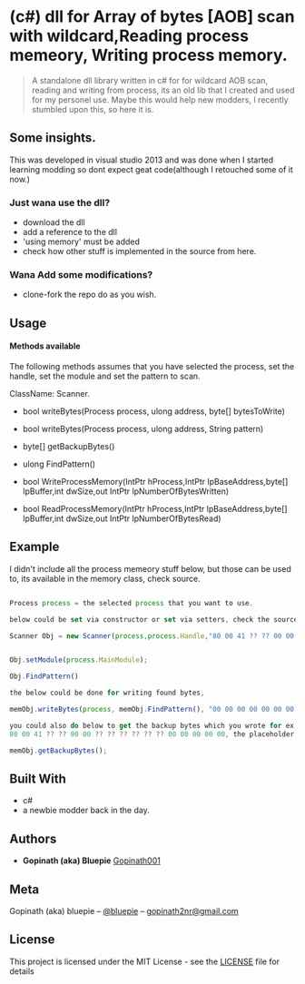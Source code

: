 # (c#) dll for Array of bytes [AOB] scan with wildcard,Reading process memeory, Writing process memory. 

>A standalone dll library written in c# for for wildcard AOB scan, reading and writing from process, its an old lib that I created and used for my personel use. Maybe this would help new modders, I recently stumbled upon this, so here it is.

## Some insights.

This was developed in visual studio 2013 and was done when I started learning modding so dont expect geat code(although I retouched some of it now.)

### Just wana use the dll?

* download the dll
* add a reference to the dll
* 'using memory' must be added
* check how other stuff is implemented in the source from here.

### Wana Add some modifications?

* clone-fork the repo do as you wish.

## Usage

#### Methods available

The following methods assumes that you have selected the process, set the handle, set the module 
and set the pattern to scan.

ClassName: Scanner.

* bool writeBytes(Process process, ulong address, byte[] bytesToWrite)

* bool writeBytes(Process process, ulong address, String pattern)

* byte[] getBackupBytes()

* ulong FindPattern()

* bool WriteProcessMemory(IntPtr hProcess,IntPtr lpBaseAddress,byte[] lpBuffer,int dwSize,out IntPtr lpNumberOfBytesWritten)

* bool ReadProcessMemory(IntPtr hProcess,IntPtr lpBaseAddress,byte[] lpBuffer,int dwSize,out IntPtr lpNumberOfBytesRead)

## Example

I didn't include all the process memeory stuff below, but those can be used to, its available in the memory class, check source.

```js

Process process = the selected process that you want to use.

below could be set via constructor or set via setters, check the source.

Scanner Obj = new Scanner(process,process.Handle,"80 00 41 ?? ?? 00 00 ?? ?? ?? ?? ?? ?? 00 00 00 00 00");


Obj.setModule(process.MainModule);

Obj.FindPattern()

the below could be done for writing found bytes,

memObj.writeBytes(process, memObj.FindPattern(), "00 00 00 00 00 00 00 00 00 00 00 00 00 00 00 00 00 00");

you could also do below to get the backup bytes which you wrote for ex, you would get this region
80 00 41 ?? ?? 00 00 ?? ?? ?? ?? ?? ?? 00 00 00 00 00, the placeholder with real values.

memObj.getBackupBytes();
```
## Built With

* c#
* a newbie modder back in the day.

## Authors

* **Gopinath (aka) Bluepie** [Gopinath001](https://github.com/Gopinath001) 

## Meta

Gopinath (aka) bluepie – [@bluepie](https://twitter.com/xbluepie) – gopinath2nr@gmail.com

## License

This project is licensed under the MIT License - see the [LICENSE](LICENSE) file for details
